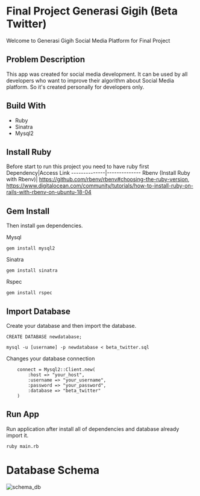 <h1>Final Project Generasi Gigih (Beta Twitter)</h1>
<p> Welcome to Generasi Gigih Social Media Platform for Final Project </p>

## Problem Description
This app was created for social media development. It can be used by all developers who want to improve their algorithm about Social Media platform. So it's created personally for developers only. 

## Build With
- Ruby
- Sinatra
- Mysql2

## Install Ruby
Before start to run this project you need to have ruby first
Dependency|Access Link
--------------|--------------
Rbenv (Install Ruby with Rbenv)| https://github.com/rbenv/rbenv#choosing-the-ruby-version, https://www.digitalocean.com/community/tutorials/how-to-install-ruby-on-rails-with-rbenv-on-ubuntu-18-04

## Gem Install
Then install `gem` dependencies.

Mysql 
````
gem install mysql2
````
Sinatra
````
gem install sinatra
````
Rspec
````
gem install rspec
````

## Import Database
Create your database and then import the database.
````
CREATE DATABASE newdatabase;

mysql -u [username] -p newdatabase < beta_twitter.sql
````

Changes your database connection 
````
    connect = Mysql2::Client.new(
        :host => "your_host",
        :username => "your_username",
        :password => "your_password",
        :database => "beta_twitter"
    )
````

## Run App
Run application after install all of dependencies and database already import it.
````
ruby main.rb
````

# Database Schema
![schema_db](https://user-images.githubusercontent.com/45842303/129661900-b2a24660-96a0-44c3-9580-f654357fd8df.jpg)

